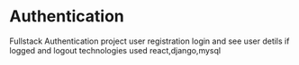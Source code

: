 # Authentication
Fullstack Authentication project user registration login and see user detils if logged and logout technologies used react,django,mysql
